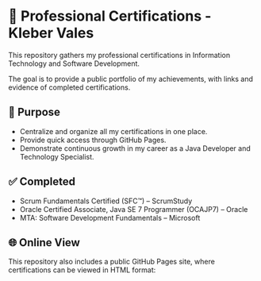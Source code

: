 # 📜 Professional Certifications - Kleber Vales

This repository gathers my professional certifications in Information Technology and Software Development.

The goal is to provide a public portfolio of my achievements, with links and evidence of completed certifications.

## 🎯 Purpose

- Centralize and organize all my certifications in one place.
- Provide quick access through GitHub Pages.
- Demonstrate continuous growth in my career as a Java Developer and Technology Specialist.

## ✅ Completed

- Scrum Fundamentals Certified (SFC™) – ScrumStudy
- Oracle Certified Associate, Java SE 7 Programmer (OCAJP7) – Oracle
- MTA: Software Development Fundamentals – Microsoft

## 🌐 Online View

This repository also includes a public GitHub Pages site, where certifications can be viewed in HTML format:
